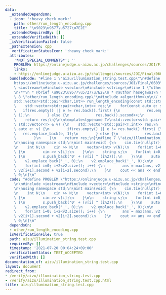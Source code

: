 ```yaml
---
data:
  _extendedDependsOn:
  - icon: ':heavy_check_mark:'
    path: other/run_length_encoding.cpp
    title: "\u9023\u9577\u5727\u7E2E"
  _extendedRequiredBy: []
  _extendedVerifiedWith: []
  _isVerificationFailed: false
  _pathExtension: cpp
  _verificationStatusIcon: ':heavy_check_mark:'
  attributes:
    '*NOT_SPECIAL_COMMENTS*': ''
    PROBLEM: https://onlinejudge.u-aizu.ac.jp/challenges/sources/JOI/Final/0603
    links:
    - https://onlinejudge.u-aizu.ac.jp/challenges/sources/JOI/Final/0603
  bundledCode: "#line 1 \"aizu/illumination_string.test.cpp\"\n#define PROBLEM \"\
    https://onlinejudge.u-aizu.ac.jp/challenges/sources/JOI/Final/0603\"\n\n#include\
    \ <iostream>\n#include <vector>\n#include <string>\n#line 1 \"other/run_length_encoding.cpp\"\
    \n/**\n * @brief \u9023\u9577\u5727\u7E2E\n * @author hasegawa1\n */\n\n#line\
    \ 8 \"other/run_length_encoding.cpp\"\n#include <algorithm>\n\n// verify: https://atcoder.jp/contests/typical90/submissions/24392343\n\
    std::vector<std::pair<char,int>> run_length_encoding(const std::string & s) {\n\
    \    std::vector<std::pair<char,int>> res;\n    for(const auto e: s) {\n     \
    \   if(res.empty() || e != res.back().first) {\n            res.emplace_back(e,\
    \ 1);\n        } else {\n            res.back().second++;\n        }\n    }\n\
    \    return res;\n}\n\ntemplate<typename T>\nstd::vector<std::pair<T,int>> run_length_encoding(const\
    \ std::vector<T> & v) {\n    std::vector<std::pair<T,int>> res;\n    for(const\
    \ auto e: v) {\n        if(res.empty() || e != res.back().first) {\n         \
    \   res.emplace_back(e, 1);\n        } else {\n            res.back().second++;\n\
    \        }\n    }\n    return res;\n}\n#line 7 \"aizu/illumination_string.test.cpp\"\
    \n\nusing namespace std;\n\nint main(void) {\n    cin.tie(nullptr);\n    ios_base::sync_with_stdio(false);\n\
    \n    int N;\n    cin >> N;\n    vector<int> v(N);\n    for(int i=0; i<N; i++)\
    \ {\n        cin >> v[i];\n    }\n\n    string s;\n    for(int i=0; i<N; i++)\
    \ {\n        s.push_back('0' + (v[i] ^ (i%2)));\n    }\n\n    auto v2 = run_length_encoding(s);\n\
    \    v2.emplace_back('_', 0);\n    v2.emplace_back('_', 0);\n\n    int ans = 0;\n\
    \    for(int i=0; i+2<v2.size(); i++) {\n        ans = max(ans, v2[i].second +\
    \ v2[i+1].second + v2[i+2].second);\n    }\n    cout << ans << endl;\n    return\
    \ 0;\n}\n"
  code: "#define PROBLEM \"https://onlinejudge.u-aizu.ac.jp/challenges/sources/JOI/Final/0603\"\
    \n\n#include <iostream>\n#include <vector>\n#include <string>\n#include \"../other/run_length_encoding.cpp\"\
    \n\nusing namespace std;\n\nint main(void) {\n    cin.tie(nullptr);\n    ios_base::sync_with_stdio(false);\n\
    \n    int N;\n    cin >> N;\n    vector<int> v(N);\n    for(int i=0; i<N; i++)\
    \ {\n        cin >> v[i];\n    }\n\n    string s;\n    for(int i=0; i<N; i++)\
    \ {\n        s.push_back('0' + (v[i] ^ (i%2)));\n    }\n\n    auto v2 = run_length_encoding(s);\n\
    \    v2.emplace_back('_', 0);\n    v2.emplace_back('_', 0);\n\n    int ans = 0;\n\
    \    for(int i=0; i+2<v2.size(); i++) {\n        ans = max(ans, v2[i].second +\
    \ v2[i+1].second + v2[i+2].second);\n    }\n    cout << ans << endl;\n    return\
    \ 0;\n}\n"
  dependsOn:
  - other/run_length_encoding.cpp
  isVerificationFile: true
  path: aizu/illumination_string.test.cpp
  requiredBy: []
  timestamp: '2021-07-20 00:04:24+09:00'
  verificationStatus: TEST_ACCEPTED
  verifiedWith: []
documentation_of: aizu/illumination_string.test.cpp
layout: document
redirect_from:
- /verify/aizu/illumination_string.test.cpp
- /verify/aizu/illumination_string.test.cpp.html
title: aizu/illumination_string.test.cpp
---
```

